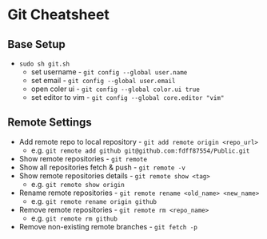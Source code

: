 # Git Cheatsheet

## Base Setup

- `sudo sh git.sh`
  - set username - `git config --global user.name`
  - set email - `git config --global user.email`
  - open coler ui - `git config --global color.ui true`
  - set editor to vim - `git config --global core.editor "vim"`

## Remote Settings

- Add remote repo to local repository - `git add remote origin <repo_url>`
  - e.g. `git remote add github git@github.com:fdff87554/Public.git`
- Show remote repositories - `git remote`
- Show all repositories fetch & push - `git remote -v`
- Show remote repositories details - `git remote show <tag>`
  - e.g. `git remote show origin`
- Rename remote repositories - `git remote rename <old_name> <new_name>`
  - e.g. `git remote rename origin github`
- Remove remote repositories - `git remote rm <repo_name>`
  - e.g. `git remote rm github`
- Remove non-existing remote branches - `git fetch -p`
